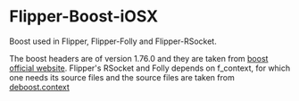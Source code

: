# Flipper-Boost-iOSX

Boost used in Flipper, Flipper-Folly and Flipper-RSocket.

The boost headers are of version 1.76.0 and they are taken from [boost official website](https://www.boost.org/users/history/version_1_76_0.html). Flipper's RSocket and Folly depends on f_context, for which one needs its source files and the source files are taken from [deboost.context](https://github.com/septag/deboost.context)
